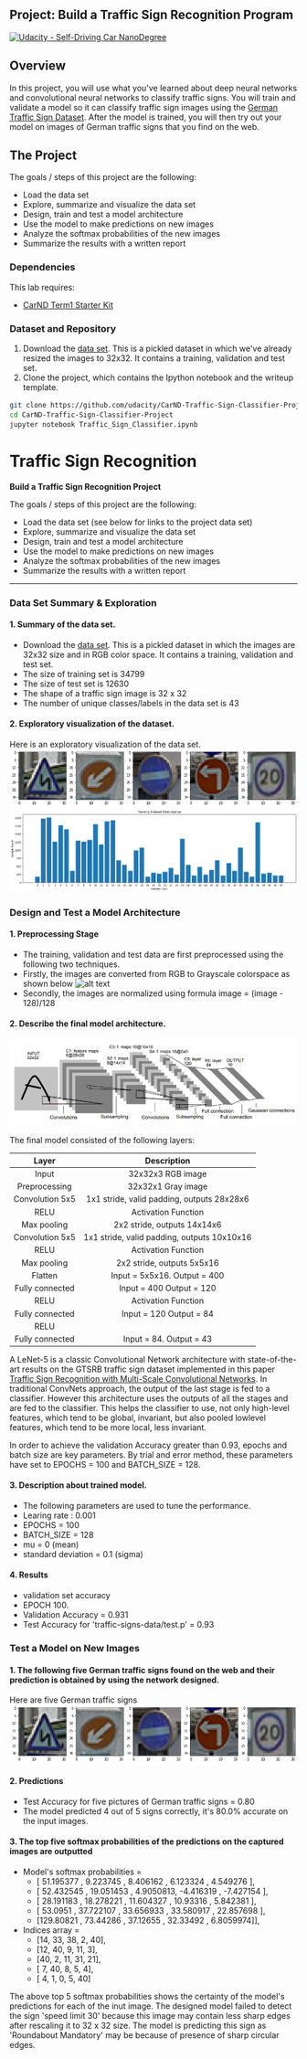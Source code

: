 ## Project: Build a Traffic Sign Recognition Program
[![Udacity - Self-Driving Car NanoDegree](https://s3.amazonaws.com/udacity-sdc/github/shield-carnd.svg)](http://www.udacity.com/drive)

Overview
---
In this project, you will use what you've learned about deep neural networks and convolutional neural networks to classify traffic signs. You will train and validate a model so it can classify traffic sign images using the [German Traffic Sign Dataset](http://benchmark.ini.rub.de/?section=gtsrb&subsection=dataset). After the model is trained, you will then try out your model on images of German traffic signs that you find on the web.

The Project
---
The goals / steps of this project are the following:
* Load the data set
* Explore, summarize and visualize the data set
* Design, train and test a model architecture
* Use the model to make predictions on new images
* Analyze the softmax probabilities of the new images
* Summarize the results with a written report

### Dependencies
This lab requires:

* [CarND Term1 Starter Kit](https://github.com/udacity/CarND-Term1-Starter-Kit)


### Dataset and Repository

1. Download the [data set](https://s3-us-west-1.amazonaws.com/udacity-selfdrivingcar/traffic-signs-data.zip). This is a pickled dataset in which we've already resized the images to 32x32. It contains a training, validation and test set.
2. Clone the project, which contains the Ipython notebook and the writeup template.
```sh
git clone https://github.com/udacity/CarND-Traffic-Sign-Classifier-Project
cd CarND-Traffic-Sign-Classifier-Project
jupyter notebook Traffic_Sign_Classifier.ipynb
```
# **Traffic Sign Recognition** 

**Build a Traffic Sign Recognition Project**

The goals / steps of this project are the following:
* Load the data set (see below for links to the project data set)
* Explore, summarize and visualize the data set
* Design, train and test a model architecture
* Use the model to make predictions on new images
* Analyze the softmax probabilities of the new images
* Summarize the results with a written report


[//]: # (Image References)

[image1]: ./examples/visualization.jpg "Visualization"
[image2]: ./examples/grayscale.jpg "Grayscaling"
[image3]: ./examples/random_noise.jpg "Random Noise"
[image4]: ./examples/placeholder.png "Traffic Sign 1"
[image5]: ./examples/placeholder.png "Traffic Sign 2"
[image6]: ./examples/placeholder.png "Traffic Sign 3"
[image7]: ./examples/placeholder.png "Traffic Sign 4"
[image8]: ./examples/placeholder.png "Traffic Sign 5"
[image9]: ./examples/dataset_examples.png "All images"
[image10]: ./examples/model_architecture.png "model_architecture images"

---
### Data Set Summary & Exploration

#### 1. Summary of the data set. 

* Download the [data set](https://s3-us-west-1.amazonaws.com/udacity-selfdrivingcar/traffic-signs-data.zip). This is a pickled dataset in which the images are 32x32 size and in RGB color space. It contains a training, validation and test set.
* The size of training set is 34799
* The size of test set is 12630
* The shape of a traffic sign image is 32 x 32
* The number of unique classes/labels in the data set is 43

#### 2. Exploratory visualization of the dataset.

Here is an exploratory visualization of the data set. 
![alt text][image9]
![alt text][image1]
### Design and Test a Model Architecture

#### 1. Preprocessing Stage
* The training, validation and test data are first preprocessed using the following two techniques.
* Firstly, the images are converted from RGB to Grayscale colorspace as shown below
![alt text][image2]
* Secondly, the images are normalized using formula image = (image - 128)/128

#### 2. Describe the final model architecture.
![alt text][image10]

The final model consisted of the following layers:

| Layer         		|     Description	        					| 
|:---------------------:|:---------------------------------------------:| 
| Input         		| 32x32x3 RGB image   							|
| Preprocessing         		| 32x32x1 Gray image   							|
| Convolution 5x5     	| 1x1 stride, valid padding, outputs 28x28x6 	|
| RELU					| Activation Function											|
| Max pooling	      	| 2x2 stride,  outputs 14x14x6 				|
| Convolution 5x5     	| 1x1 stride, valid padding, outputs 10x10x16 	|
| RELU					| Activation Function												| 
| Max pooling	      	| 2x2 stride,  outputs 5x5x16				|
| Flatten	    | Input = 5x5x16. Output = 400     									|
| Fully connected		| Input = 400 Output = 120      									|
| RELU					| Activation Function												| 
| Fully connected		| Input = 120 Output = 84      									|
| RELU					|												| Activation Function
| Fully connected				| Input = 84. Output = 43      									|

A LeNet-5 is a classic Convolutional Network architecture with state-of-the-art results on the GTSRB traffic sign dataset implemented in this paper [Traffic Sign Recognition with Multi-Scale Convolutional Networks](https://scholar.google.es/scholar?q=traffic+sign+recognition+with+multi-scale+convolutional+networks&hl=en&as_sdt=0&as_vis=1&oi=scholart).
In traditional ConvNets approach, the output of the last stage is fed to a classifier. However this architecture uses the outputs of all the stages and are fed to the classifier. This helps the classifier to use, not only high-level features, which tend to be global, invariant, but also pooled lowlevel features, which tend to be more local, less invariant.

In order to achieve the validation Accuracy greater than 0.93, epochs and batch size are key parameters. By trial and error method, these parameters have set to EPOCHS = 100 and BATCH_SIZE = 128.

#### 3. Description about trained model. 
* The following parameters are used to tune the performance.
* Learing rate : 0.001
* EPOCHS = 100
* BATCH_SIZE = 128
* mu = 0 (mean)
* standard deviation = 0.1 (sigma)

#### 4. Results

* validation set accuracy 
 * EPOCH 100.
 * Validation Accuracy = 0.931
* Test Accuracy for 'traffic-signs-data/test.p' = 0.93

### Test a Model on New Images

#### 1. The following five German traffic signs found on the web and their prediction is obtained by using the network designed.
Here are five German traffic signs 
![alt text][image9]

#### 2. Predictions

* Test Accuracy for five pictures of German traffic signs = 0.80
* The model predicted 4 out of 5 signs correctly, it's 80.0% accurate on the input images.

#### 3. The top five softmax probabilities of the predictions on the captured images are outputted
* Model's softmax probabilities =  
    * [ 51.195377 ,   9.223745 ,   8.406162 ,   6.123324 ,   4.549276 ],
    * [ 52.432545 ,  19.051453 ,   4.9050813,  -4.416319 ,  -7.427154 ],
    * [ 28.191183 ,  18.278221 ,  11.604327 ,  10.93316  ,   5.842381 ],
    * [ 53.0951   ,  37.722107 ,  33.656933 ,  33.580917 ,  22.857698 ],
    * [129.80821  ,  73.44286  ,  37.12655  ,  32.33492  ,   6.8059974]],
* Indices array =
    * [14, 33, 38,  2, 40],
    * [12, 40,  9, 11,  3],
    * [40,  2, 11, 31, 21],
    * [ 7, 40,  8,  5,  4],
    * [ 4,  1,  0,  5, 40]

The above top 5 softmax probabilities shows the certainty of the model's predictions for each of the inut image. The designed model failed to detect the sign 'speed limit 30' because this image may contain less sharp edges after rescaling it to 32 x 32 size. The model is predicting this sign as 'Roundabout Mandatory' may be because of presence of sharp circular edges.  


